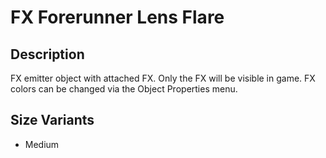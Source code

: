 # FX Forerunner Lens Flare

## Description

FX emitter object with attached FX. Only the FX will be visible in game. FX colors can be changed via the Object Properties menu.

## Size Variants

* Medium
